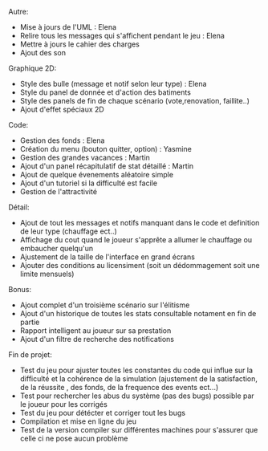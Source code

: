 
Autre:
- Mise à jours de l'UML : Elena 
- Relire tous les messages qui s'affichent pendant le jeu : Elena
- Mettre à jours le cahier des charges
- Ajout des son




Graphique 2D:

- Style des bulle (message et notif selon leur type) : Elena
- Style du panel de donnée et d'action des batiments
- Style des panels de fin de chaque scénario (vote,renovation, faillite..)
- Ajout d'effet spéciaux 2D





Code:

- Gestion des fonds : Elena
- Création du menu (bouton quitter, option) : Yasmine
- Gestion des grandes vacances : Martin
- Ajout d'un panel récapitulatif de stat détaillé : Martin
- Ajout de quelque évenements aléatoire simple
- Ajout d'un tutoriel si la difficulté est facile
- Gestion de l'attractivité




Détail:
- Ajout de tout les messages et notifs manquant dans le code et definition de leur type (chauffage ect..)
- Affichage du cout quand le joueur s'apprête a allumer le chauffage ou embaucher quelqu'un
- Ajustement de la taille de l'interface en grand écrans
- Ajouter des conditions au licensiment (soit un dédommagement soit une limite mensuels)




Bonus:
- Ajout complet d'un troisième scénario sur l'élitisme
- Ajout d'un historique de toutes les stats consultable notament en fin de partie
- Rapport intelligent au joueur sur sa prestation
- Ajout d'un filtre de recherche des notifications





Fin de projet:
- Test du jeu pour ajuster toutes les constantes du code qui influe sur la difficulté et la cohérence 
de la simulation (ajustement de la satisfaction, de la réussite , des fonds, de la frequence des events ect...)
- Test pour rechercher les abus du système (pas des bugs) possible par le joueur pour les corrigés 
- Test du jeu pour détécter et corriger tout les bugs
- Compilation et mise en ligne du jeu
- Test de la version compiler sur différentes machines pour s'assurer que celle ci ne pose aucun problème
